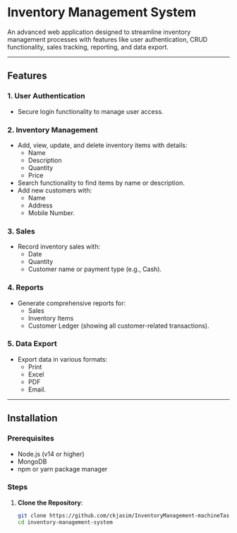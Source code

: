 # Inventory Management System

An advanced web application designed to streamline inventory management processes with features like user authentication, CRUD functionality, sales tracking, reporting, and data export.

---

## Features

### 1. **User Authentication**
- Secure login functionality to manage user access.

### 2. **Inventory Management**
- Add, view, update, and delete inventory items with details:
  - Name
  - Description
  - Quantity
  - Price
- Search functionality to find items by name or description.
- Add new customers with:
  - Name
  - Address
  - Mobile Number.

### 3. **Sales**
- Record inventory sales with:
  - Date
  - Quantity
  - Customer name or payment type (e.g., Cash).

### 4. **Reports**
- Generate comprehensive reports for:
  - Sales
  - Inventory Items
  - Customer Ledger (showing all customer-related transactions).

### 5. **Data Export**
- Export data in various formats:
  - Print
  - Excel
  - PDF
  - Email.

---

## Installation

### Prerequisites
- Node.js (v14 or higher)
- MongoDB
- npm or yarn package manager

### Steps
1. **Clone the Repository**:
   ```bash
   git clone https://github.com/ckjasim/InventoryManagement-machineTask
   cd inventory-management-system

